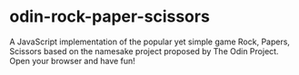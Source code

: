 # odin-rock-paper-scissors
A JavaScript implementation of the popular yet simple game Rock, Papers, Scissors based on the namesake project proposed by The Odin Project. Open your browser and have fun!
